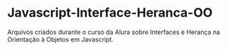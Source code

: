 # Javascript-Interface-Heranca-OO
Arquivos criados durante o curso da Alura sobre Interfaces e Herança na Orientação à Objetos em Javascript.
